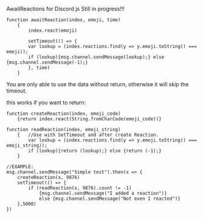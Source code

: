 AwaitReactions for Discord.js
Still in progress!!!

```
function awaitReaction(index, emoji, time)
	{
		index.react(emoji)

		setTimeout(() => {
		var lookup = (index.reactions.find(y => y.emoji.toString() === emoji));
		if (lookup){msg.channel.sendMessage(lookup);} else {msg.channel.sendMessage(-1);}
		}, time)
	}
```
You are only able to use the data without return, otherwise it will skip the timeout.

this works if you want to return:
```
function createReaction(index, emoji_code)
	{return index.react(String.fromCharCode(emoji_code))}

function readReaction(index, emoji_string)
	{	//Use with SetTimeout and after create Reaction.
		var lookup = (index.reactions.find(y => y.emoji.toString() === emoji_string));
		if (lookup){return (lookup);} else {return (-1);}
	}

//EXAMPLE:
msg.channel.sendMessage("Simple test").then(x => {
	createReaction(x, 9876)
	setTimeout(() => {
		if (readReaction(x, 9876).count != -1)
			{msg.channel.sendMessage("I added a reaction")}
			else {msg.channel.sendMessage("Not even I reacted")}
	},5000)
})
```
